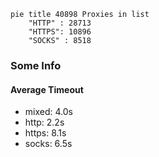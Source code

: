 
```mermaid
pie title 40898 Proxies in list
    "HTTP" : 28713
    "HTTPS": 10896
    "SOCKS" : 8518
```

### Some Info
#### Average Timeout

- mixed: 4.0s
- http: 2.2s
- https: 8.1s
- socks: 6.5s